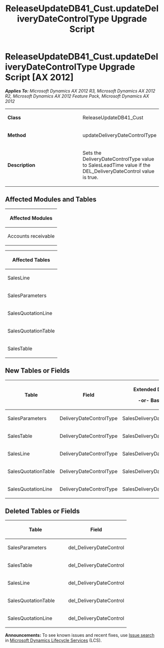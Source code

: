 ﻿---
title: ReleaseUpdateDB41_Cust.updateDeliveryDateControlType Upgrade Script
TOCTitle: ReleaseUpdateDB41_Cust.updateDeliveryDateControlType Upgrade Script
ms:assetid: 08c133b0-ece8-928a-69d7-0c1b8aca7282
ms:mtpsurl: https://msdn.microsoft.com/en-us/library/JJ684794(v=AX.60)
ms:contentKeyID: 49706489
ms.date: 05/18/2015
mtps_version: v=AX.60
---

# ReleaseUpdateDB41\_Cust.updateDeliveryDateControlType Upgrade Script [AX 2012]


_**Applies To:** Microsoft Dynamics AX 2012 R3, Microsoft Dynamics AX 2012 R2, Microsoft Dynamics AX 2012 Feature Pack, Microsoft Dynamics AX 2012_

<table>
<colgroup>
<col style="width: 50%" />
<col style="width: 50%" />
</colgroup>
<tbody>
<tr class="odd">
<td><p><strong>Class</strong></p></td>
<td><p>ReleaseUpdateDB41_Cust</p></td>
</tr>
<tr class="even">
<td><p><strong>Method</strong></p></td>
<td><p>updateDeliveryDateControlType</p></td>
</tr>
<tr class="odd">
<td><p><strong>Description</strong></p></td>
<td><p>Sets the DeliveryDateControlType value to SalesLeadTime value if the DEL_DeliveryDateControl value is true.</p></td>
</tr>
</tbody>
</table>


## Affected Modules and Tables

<table>
<colgroup>
<col style="width: 100%" />
</colgroup>
<thead>
<tr class="header">
<th><p>Affected Modules</p></th>
</tr>
</thead>
<tbody>
<tr class="odd">
<td><p>Accounts receivable</p></td>
</tr>
</tbody>
</table>


<table>
<colgroup>
<col style="width: 100%" />
</colgroup>
<thead>
<tr class="header">
<th><p>Affected Tables</p></th>
</tr>
</thead>
<tbody>
<tr class="odd">
<td><p>SalesLine</p></td>
</tr>
<tr class="even">
<td><p>SalesParameters</p></td>
</tr>
<tr class="odd">
<td><p>SalesQuotationLine</p></td>
</tr>
<tr class="even">
<td><p>SalesQuotationTable</p></td>
</tr>
<tr class="odd">
<td><p>SalesTable</p></td>
</tr>
</tbody>
</table>


## New Tables or Fields

<table>
<colgroup>
<col style="width: 33%" />
<col style="width: 33%" />
<col style="width: 33%" />
</colgroup>
<thead>
<tr class="header">
<th><p>Table</p></th>
<th><p>Field</p></th>
<th><p>Extended Data Type</p>
<p>-or- Base Enum</p></th>
</tr>
</thead>
<tbody>
<tr class="odd">
<td><p>SalesParameters</p></td>
<td><p>DeliveryDateControlType</p></td>
<td><p>SalesDeliveryDateControlType</p></td>
</tr>
<tr class="even">
<td><p>SalesTable</p></td>
<td><p>DeliveryDateControlType</p></td>
<td><p>SalesDeliveryDateControlType</p></td>
</tr>
<tr class="odd">
<td><p>SalesLine</p></td>
<td><p>DeliveryDateControlType</p></td>
<td><p>SalesDeliveryDateControlType</p></td>
</tr>
<tr class="even">
<td><p>SalesQuotationTable</p></td>
<td><p>DeliveryDateControlType</p></td>
<td><p>SalesDeliveryDateControlType</p></td>
</tr>
<tr class="odd">
<td><p>SalesQuotationLine</p></td>
<td><p>DeliveryDateControlType</p></td>
<td><p>SalesDeliveryDateControlType</p></td>
</tr>
</tbody>
</table>


## Deleted Tables or Fields

<table>
<colgroup>
<col style="width: 50%" />
<col style="width: 50%" />
</colgroup>
<thead>
<tr class="header">
<th><p>Table</p></th>
<th><p>Field</p></th>
</tr>
</thead>
<tbody>
<tr class="odd">
<td><p>SalesParameters</p></td>
<td><p>del_DeliveryDateControl</p></td>
</tr>
<tr class="even">
<td><p>SalesTable</p></td>
<td><p>del_DeliveryDateControl</p></td>
</tr>
<tr class="odd">
<td><p>SalesLine</p></td>
<td><p>del_DeliveryDateControl</p></td>
</tr>
<tr class="even">
<td><p>SalesQuotationTable</p></td>
<td><p>del_DeliveryDateControl</p></td>
</tr>
<tr class="odd">
<td><p>SalesQuotationLine</p></td>
<td><p>del_DeliveryDateControl</p></td>
</tr>
</tbody>
</table>

  
**Announcements:** To see known issues and recent fixes, use [Issue search](http://go.microsoft.com/fwlink/?linkid=389258) in [Microsoft Dynamics Lifecycle Services](http://go.microsoft.com/fwlink/?linkid=306505) (LCS).


